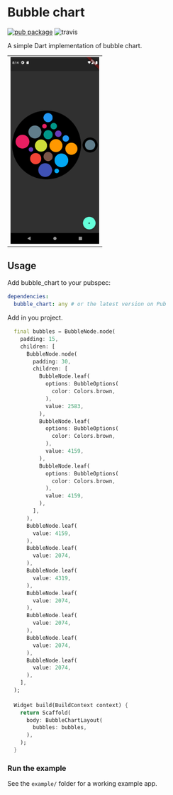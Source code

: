 # Bubble chart

[![pub package](https://img.shields.io/pub/v/bubble_chart.svg)](https://pub.dartlang.org/packages/bubble_chart) ![travis](https://api.travis-ci.com/lpongetti/bubble_chart.svg?branch=master)

A simple Dart implementation of bubble chart.

<div style="text-align: center"><table><tr>
  <td style="text-align: center">
  <a href="https://github.com/lpongetti/bubble_chart/blob/master/example.png">
    <img src="https://github.com/lpongetti/bubble_chart/blob/master/example.png" width="200"/></a>
</td>
</tr></table></div>

## Usage

Add bubble_chart to your pubspec:

```yaml
dependencies:
  bubble_chart: any # or the latest version on Pub
```

Add in you project.

```dart
  final bubbles = BubbleNode.node(
    padding: 15,
    children: [
      BubbleNode.node(
        padding: 30,
        children: [
          BubbleNode.leaf(
            options: BubbleOptions(
              color: Colors.brown,
            ),
            value: 2583,
          ),
          BubbleNode.leaf(
            options: BubbleOptions(
              color: Colors.brown,
            ),
            value: 4159,
          ),
          BubbleNode.leaf(
            options: BubbleOptions(
              color: Colors.brown,
            ),
            value: 4159,
          ),
        ],
      ),
      BubbleNode.leaf(
        value: 4159,
      ),
      BubbleNode.leaf(
        value: 2074,
      ),
      BubbleNode.leaf(
        value: 4319,
      ),
      BubbleNode.leaf(
        value: 2074,
      ),
      BubbleNode.leaf(
        value: 2074,
      ),
      BubbleNode.leaf(
        value: 2074,
      ),
      BubbleNode.leaf(
        value: 2074,
      ),
    ],
  );

  Widget build(BuildContext context) {
    return Scaffold(
      body: BubbleChartLayout(
        bubbles: bubbles,
      ),
    );
  }
```

### Run the example

See the `example/` folder for a working example app.